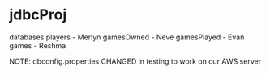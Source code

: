 # jdbcProj
databases
players - Merlyn
gamesOwned - Neve
gamesPlayed - Evan
games - Reshma


NOTE: dbconfig.properties CHANGED in testing to work on our AWS server

